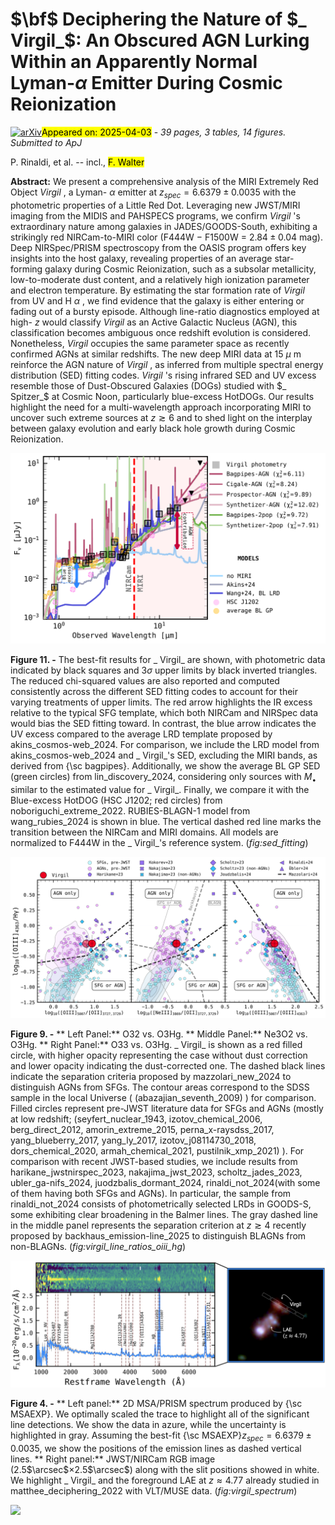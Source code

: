 <div class="macros" style="visibility:hidden;">
$\newcommand{\ensuremath}{}$
$\newcommand{\xspace}{}$
$\newcommand{\object}[1]{\texttt{#1}}$
$\newcommand{\farcs}{{.}''}$
$\newcommand{\farcm}{{.}'}$
$\newcommand{\arcsec}{''}$
$\newcommand{\arcmin}{'}$
$\newcommand{\ion}[2]{#1#2}$
$\newcommand{\textsc}[1]{\textrm{#1}}$
$\newcommand{\hl}[1]{\textrm{#1}}$
$\newcommand{\footnote}[1]{}$
$\newcommand{\gsim}{{\;\raise0.3ex\hbox{>\kern-0.75em\raise-1.1ex\hbox{\sim}}\;}}$
$\newcommand{\arraystretch}{1.5}$</div>



<div id="title">

# $\bf$ Deciphering the Nature of $_ Virgil_$: An Obscured AGN Lurking Within an Apparently Normal Lyman-$\alpha$ Emitter During Cosmic Reionization

</div>
<div id="comments">

[![arXiv](https://img.shields.io/badge/arXiv-2504.01852-b31b1b.svg)](https://arxiv.org/abs/2504.01852)<mark>Appeared on: 2025-04-03</mark> -  _39 pages, 3 tables, 14 figures. Submitted to ApJ_

</div>
<div id="authors">

P. Rinaldi, et al. -- incl., <mark>F. Walter</mark>

</div>
<div id="abstract">

**Abstract:** We present a comprehensive analysis of the MIRI Extremely Red Object _Virgil_ , a Lyman- $\alpha$ emitter at $z_{spec} = 6.6379 \pm0.0035$ with the photometric properties of a Little Red Dot. Leveraging new JWST/MIRI imaging from the MIDIS and PAHSPECS programs, we confirm _Virgil_ 's extraordinary nature among galaxies in JADES/GOODS-South, exhibiting a strikingly red NIRCam-to-MIRI color (F444W $-$ F1500W = $2.84\pm0.04$ mag). Deep NIRSpec/PRISM spectroscopy from the OASIS program offers key insights into the host galaxy, revealing properties of an average star-forming galaxy during Cosmic Reionization, such as a subsolar metallicity, low-to-moderate dust content, and a relatively high ionization parameter and electron temperature. By estimating the star formation rate of _Virgil_ from UV and H $\alpha$ , we find evidence that the galaxy is either entering or fading out of a bursty episode. Although line-ratio diagnostics employed at high- $z$ would classify _Virgil_ as an Active Galactic Nucleus (AGN), this classification becomes ambiguous once redshift evolution is considered. Nonetheless, _Virgil_ occupies the same parameter space as recently confirmed AGNs at similar redshifts. The new deep MIRI data at 15 $\mu$ m reinforce the AGN nature of _Virgil_ , as inferred from multiple spectral energy distribution (SED) fitting codes. _Virgil_ 's rising infrared SED and UV excess resemble those of Dust-Obscured Galaxies (DOGs) studied with $_ Spitzer_$ at Cosmic Noon, particularly blue-excess HotDOGs. Our results highlight the need for a multi-wavelength approach incorporating MIRI to uncover such extreme sources at $z\gtrsim6$ and to shed light on the interplay between galaxy evolution and early black hole growth during Cosmic Reionization.

</div>

<div id="div_fig1">

<img src="tmp_2504.01852/./Virgil_SED.png" alt="Fig11" width="100%"/>

**Figure 11. -** The best-fit results for _ Virgil_ are shown, with photometric data indicated by black squares and $3\sigma$ upper limits by black inverted triangles. The reduced chi-squared values are also reported and computed consistently across the different SED fitting codes to account for their varying treatments of upper limits. The red arrow highlights the IR excess relative to the typical SFG template, which both NIRCam and NIRSpec data would bias the SED fitting toward. In contrast, the blue arrow indicates the UV excess compared to the average LRD template proposed by akins_cosmos-web_2024.
    For comparison, we include the LRD model from akins_cosmos-web_2024 and _ Virgil_'s SED, excluding the MIRI bands, as derived from {\sc bagpipes}. Additionally, we show the average BL GP SED (green circles) from lin_discovery_2024, considering only sources with $M_{\bullet}$ similar to the estimated value for _ Virgil_. Finally, we compare it with the Blue-excess HotDOG (HSC J1202; red circles) from noboriguchi_extreme_2022. RUBIES-BLAGN-1 model from wang_rubies_2024 is shown in blue. The vertical dashed red line marks the transition between the NIRCam and MIRI domains. All models are normalized to F444W in the _ Virgil_'s reference system.
 (*fig:sed_fitting*)

</div>
<div id="div_fig2">

<img src="tmp_2504.01852/./Virgil_line_diagnostic_Mazzolari.png" alt="Fig9" width="100%"/>

**Figure 9. -** ** Left Panel:** O32 vs. O3Hg. ** Middle Panel:** Ne3O2 vs. O3Hg. ** Right Panel:** O33 vs. O3Hg. _ Virgil_ is shown as a red filled circle, with higher opacity representing the case without dust correction and lower opacity indicating the dust-corrected one. The dashed black lines indicate the separation criteria proposed by mazzolari_new_2024 to distinguish AGNs from SFGs. The contour areas correspond to the SDSS sample in the local Universe ( (abazajian_seventh_2009) ) for comparison. Filled circles represent pre-JWST literature data for SFGs and AGNs  (mostly at low redshift;  (seyfert_nuclear_1943,  izotov_chemical_2006,  berg_direct_2012,   amorin_extreme_2015,  perna_x-raysdss_2017,  yang_blueberry_2017,  yang_ly_2017,  izotov_j08114730_2018,  dors_chemical_2020,  armah_chemical_2021,   pustilnik_xmp_2021) ). For comparison with recent JWST-based studies, we include results from harikane_jwstnirspec_2023,  nakajima_jwst_2023,  scholtz_jades_2023,  ubler_ga-nifs_2024,  juodzbalis_dormant_2024,  rinaldi_not_2024(with some of them having both SFGs and AGNs). In particular, the sample from rinaldi_not_2024 consists of photometrically selected LRDs in GOODS-S, some exhibiting clear broadening in the Balmer lines. The gray dashed line in the middle panel represents the separation criterion at $z\gtrsim4$ recently proposed by backhaus_emission-line_2025 to distinguish BLAGNs from non-BLAGNs.
 (*fig:virgil_line_ratios_oiii_hg*)

</div>
<div id="div_fig3">

<img src="tmp_2504.01852/./Virgil_spectrum.png" alt="Fig4" width="100%"/>

**Figure 4. -** ** Left panel:** 2D MSA/PRISM spectrum produced by {\sc MSAEXP}. We optimally scaled the trace to highlight all of the significant line detections. We show the data in azure, while the uncertainty is highlighted in gray. Assuming the best-fit {\sc MSAEXP}$z_{spec} = 6.6379\pm0.0035$, we show the positions of the emission lines as dashed vertical lines. ** Right panel:** JWST/NIRCam RGB image (2.5$\arcsec$$\times$2.5$\arcsec$) along with the slit positions showed in white. We highlight _ Virgil_ and the foreground LAE at $z\approx4.77$ already studied in matthee_deciphering_2022 with VLT/MUSE data. (*fig:virgil_spectrum*)

</div><div id="qrcode"><img src=https://api.qrserver.com/v1/create-qr-code/?size=100x100&data="https://arxiv.org/abs/2504.01852"></div>